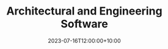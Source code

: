 ---
title: "Architectural and Engineering Software"
date: 2023-07-16T12:00:00+10:00
draft: false
featured: true
weight: 100
image: "/img/courses/course-4.jpg"
description: Designed to provide individuals with a comprehensive understanding of web development principles and practical skills. Participants will learn the fundamental concepts and technologies involved in building websites, including HTML, CSS, and JavaScript. The course covers both front-end and back-end development, equipping students with the knowledge to create interactive and dynamic web pages. By the end of the course, participants will have the necessary foundation to pursue further studies in web development or start building their own websites.
---